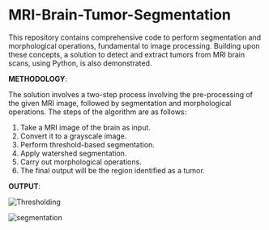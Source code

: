 
# MRI-Brain-Tumor-Segmentation
This repository contains comprehensive code to perform segmentation and morphological operations, fundamental to image processing. Building upon these concepts, a solution to detect and extract tumors from MRI brain scans, using Python, is also demonstrated.

**METHODOLOGY**:

The solution involves a two-step process involving the pre-processing of the given MRI image, followed by segmentation and morphological operations. The steps of the algorithm are as follows:

1) Take a MRI image of the brain as input.
2) Convert it to a grayscale image.
3) Perform threshold-based segmentation.
4) Apply watershed segmentation.
5) Carry out morphological operations.
6) The final output will be the region identified as a tumor.

**OUTPUT**:

![Thresholding](Sample-Outputs/Thresholding.PNG)

![segmentation](Sample-Outputs/Segmentation.PNG)